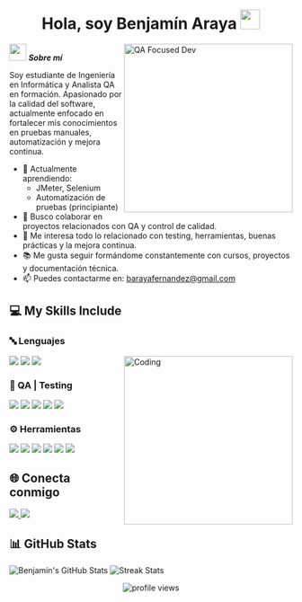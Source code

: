 <h1 align="center"><b>Hola, soy Benjamín Araya</b> <img src="https://media.giphy.com/media/hvRJCLFzcasrR4ia7z/giphy.gif" width="35"></h1>

<img align="right" width="300px" alt="QA Focused Dev" src="https://c.tenor.com/GN73MKBawZYAAAAi/busy-cute.gif" />

<img src="https://media.giphy.com/media/ObNTw8Uzwy6KQ/giphy.gif" width="30px">&nbsp;***Sobre mí***

Soy estudiante de Ingeniería en Informática y Analista QA en formación. Apasionado por la calidad del software, actualmente enfocado en fortalecer mis conocimientos en pruebas manuales, automatización y mejora continua.

- 📌 Actualmente aprendiendo:
  - JMeter, Selenium
  - Automatización de pruebas (principiante)
- 🤝 Busco colaborar en proyectos relacionados con QA y control de calidad.
- 🧪 Me interesa todo lo relacionado con testing, herramientas, buenas prácticas y la mejora continua.
- 📚 Me gusta seguir formándome constantemente con cursos, proyectos y documentación técnica.
- 📫 Puedes contactarme en: <a href="mailto:barayafernandez@gmail.com">barayafernandez@gmail.com</a>



## 💻 My Skills Include

### 🔤 Lenguajes
<span>
  <img src="https://img.shields.io/badge/JavaScript-F7DF1E?style=for-the-badge&logo=javascript&logoColor=black">
  <img src="https://img.shields.io/badge/Python-3776AB?style=for-the-badge&logo=python&logoColor=white">
  <img src="https://img.shields.io/badge/TypeScript-3178C6?style=for-the-badge&logo=typescript&logoColor=white">
</span>
<img align="right" alt="Coding" width="300" src="https://cdn.dribbble.com/users/1277312/screenshots/14733298/media/39b1045e593737587dd60e42c8422d1f.gif" >

### 🧪 QA | Testing
<span>
  <img src="https://img.shields.io/badge/Postman-FF6C37?style=for-the-badge&logo=postman&logoColor=white">
  <img src="https://img.shields.io/badge/Pytest-3776AB?style=for-the-badge&logo=python&logoColor=white">
  <!-- <img src="https://img.shields.io/badge/Selenium-43B02A?style=for-the-badge&logo=selenium&logoColor=white"> -->
  <img src="https://img.shields.io/badge/Cypress-17202C?style=for-the-badge&logo=cypress&logoColor=white">
  <img src="https://img.shields.io/badge/Zephyr-blue?style=for-the-badge">
  <img src="https://img.shields.io/badge/Jira-0052CC?style=for-the-badge&logo=jira&logoColor=white">
</span>

### ⚙️ Herramientas
<span>
  <img src="https://img.shields.io/badge/Git-F05032?style=for-the-badge&logo=git&logoColor=white">
  <img src="https://img.shields.io/badge/GitHub-181717?style=for-the-badge&logo=github&logoColor=white">
  <img src="https://img.shields.io/badge/Docker-2496ED?style=for-the-badge&logo=docker&logoColor=white">
  <img src="https://img.shields.io/badge/Notion-000000?style=for-the-badge&logo=notion&logoColor=white">
  <img src="https://img.shields.io/badge/Slack-4A154B?style=for-the-badge&logo=slack&logoColor=white">
  <img src="https://img.shields.io/badge/MySQL-00000F?style=for-the-badge&logo=mysql&logoColor=white">
</span>



## 🌐 Conecta conmigo

<a href="https://www.linkedin.com/in/benjamin-araya/" target="_blank">
  <img src="https://img.shields.io/badge/LinkedIn-0077B5?style=for-the-badge&logo=linkedin&logoColor=white">
</a>
<a href="mailto:barayafernandez@gmail.com" target="_blank">
  <img src="https://img.shields.io/badge/Gmail-D14836?style=for-the-badge&logo=gmail&logoColor=white">
</a>



## 📊 GitHub Stats

![Benjamín's GitHub Stats](https://github-readme-stats.vercel.app/api?username=benja2203&show_icons=true&theme=tokyonight&hide_border=true)
![Streak Stats](https://github-readme-streak-stats.herokuapp.com/?user=benja2203&theme=material-palenight)


<div align="center">
  <img src="https://komarev.com/ghpvc/?username=benja2203&label=Profile%20views&color=0e75b6&style=flat" alt="profile views" />
</div>
